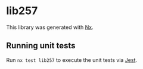 # lib257

This library was generated with [Nx](https://nx.dev).

## Running unit tests

Run `nx test lib257` to execute the unit tests via [Jest](https://jestjs.io).
